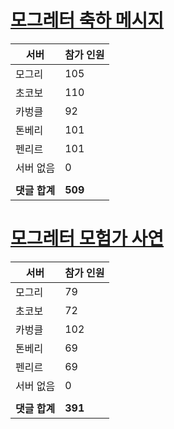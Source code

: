 # [모그레터 축하 메시지](./Event250701_v7_2_10th_moogleletter0.md)

|서버|참가 인원|
|-|-|
|모그리|105|
|초코보|110|
|카벙클|92|
|톤베리|101|
|펜리르|101|
|서버 없음|0|
|||
|**댓글 합계**|**509**|


# [모그레터 모험가 사연](./Event250701_v7_2_10th_moogleletter1.md)

|서버|참가 인원|
|-|-|
|모그리|79|
|초코보|72|
|카벙클|102|
|톤베리|69|
|펜리르|69|
|서버 없음|0|
|||
|**댓글 합계**|**391**|


